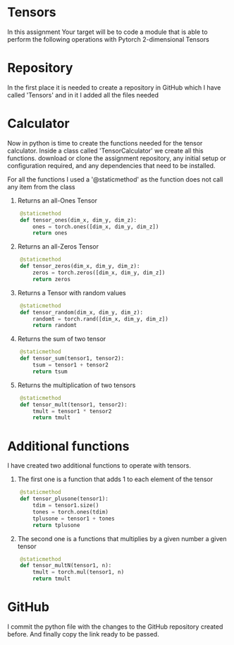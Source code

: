 # Tensors
In this assignment Your target will be to code a module that is able to perform the following operations with Pytorch 2-dimensional Tensors
# Repository
In the first place it is needed to create a repository in GitHub which I have called 'Tensors' and in it I added all the files needed
# Calculator
Now in python is time to create the functions needed for the tensor calculator.
Inside a class called 'TensorCalculator' we create all this functions.
download or clone the assignment repository, any initial setup or configuration required, and any dependencies that need to be installed.

For all the functions I used a '@staticmethod' as the function does not call any item from the class
1. Returns an all-Ones Tensor
```python
    @staticmethod
    def tensor_ones(dim_x, dim_y, dim_z):
        ones = torch.ones([dim_x, dim_y, dim_z])
        return ones
```
2. Returns an all-Zeros Tensor
```python
    @staticmethod
    def tensor_zeros(dim_x, dim_y, dim_z):
        zeros = torch.zeros([dim_x, dim_y, dim_z])
        return zeros
```
3. Returns a Tensor with random values
```python
    @staticmethod
    def tensor_random(dim_x, dim_y, dim_z):
        randomt = torch.rand([dim_x, dim_y, dim_z])
        return randomt
```
4. Returns the sum of two tensor
```python
    @staticmethod
    def tensor_sum(tensor1, tensor2):
        tsum = tensor1 + tensor2
        return tsum
```
5. Returns the multiplication of two tensors
```python
    @staticmethod
    def tensor_mult(tensor1, tensor2):
        tmult = tensor1 * tensor2
        return tmult
```

# Additional functions 
I have created two additional functions to operate with tensors. 
1. The first one is a function that adds 1 to each element of the tensor
```python
    @staticmethod
    def tensor_plusone(tensor1):
        tdim = tensor1.size()
        tones = torch.ones(tdim)
        tplusone = tensor1 + tones
        return tplusone
```
2. The second one is a functions that multiplies by a given number a given tensor
```python
    @staticmethod
    def tensor_multN(tensor1, n):
        tmult = torch.mul(tensor1, n)
        return tmult
```

# GitHub
I commit the python file with the changes to the GitHub repository created before. 
And finally copy the link ready to be passed.
